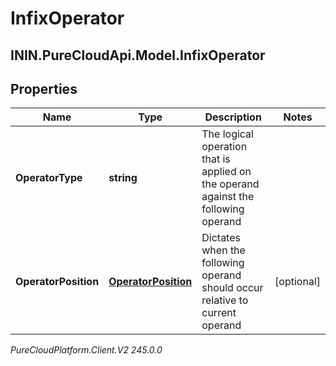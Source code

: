 # InfixOperator

## ININ.PureCloudApi.Model.InfixOperator

## Properties

|Name | Type | Description | Notes|
|------------ | ------------- | ------------- | -------------|
| **OperatorType** | **string** | The logical operation that is applied on the operand against the following operand | |
| **OperatorPosition** | [**OperatorPosition**](OperatorPosition) | Dictates when the following operand should occur relative to current operand | [optional] |



_PureCloudPlatform.Client.V2 245.0.0_
